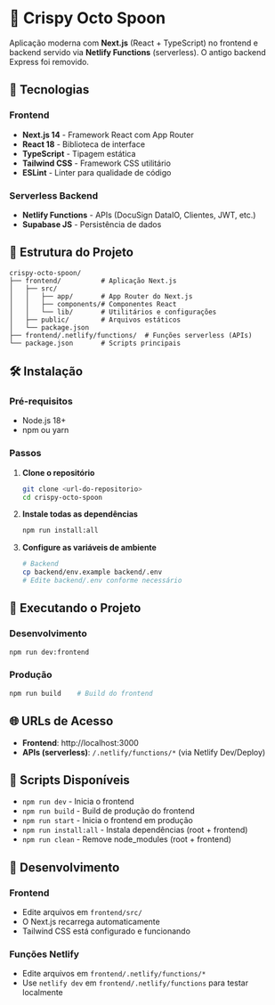 # 🍜 Crispy Octo Spoon

Aplicação moderna com **Next.js** (React + TypeScript) no frontend e backend servido via **Netlify Functions** (serverless). O antigo backend Express foi removido.

## 🚀 Tecnologias

### Frontend
- **Next.js 14** - Framework React com App Router
- **React 18** - Biblioteca de interface
- **TypeScript** - Tipagem estática
- **Tailwind CSS** - Framework CSS utilitário
- **ESLint** - Linter para qualidade de código

### Serverless Backend
- **Netlify Functions** - APIs (DocuSign DataIO, Clientes, JWT, etc.)
- **Supabase JS** - Persistência de dados

## 📁 Estrutura do Projeto

```
crispy-octo-spoon/
├── frontend/          # Aplicação Next.js
│   ├── src/
│   │   ├── app/       # App Router do Next.js
│   │   ├── components/# Componentes React
│   │   └── lib/       # Utilitários e configurações
│   ├── public/        # Arquivos estáticos
│   └── package.json
├── frontend/.netlify/functions/  # Funções serverless (APIs)
└── package.json       # Scripts principais
```

## 🛠️ Instalação

### Pré-requisitos
- Node.js 18+ 
- npm ou yarn

### Passos
1. **Clone o repositório**
   ```bash
   git clone <url-do-repositorio>
   cd crispy-octo-spoon
   ```

2. **Instale todas as dependências**
   ```bash
   npm run install:all
   ```

3. **Configure as variáveis de ambiente**
   ```bash
   # Backend
   cp backend/env.example backend/.env
   # Edite backend/.env conforme necessário
   ```

## 🚀 Executando o Projeto

### Desenvolvimento
```bash
npm run dev:frontend
```

### Produção
```bash
npm run build    # Build do frontend
```

## 🌐 URLs de Acesso

- **Frontend**: http://localhost:3000
- **APIs (serverless)**: `/.netlify/functions/*` (via Netlify Dev/Deploy)

## 📝 Scripts Disponíveis

- `npm run dev` - Inicia o frontend
- `npm run build` - Build de produção do frontend
- `npm run start` - Inicia o frontend em produção
- `npm run install:all` - Instala dependências (root + frontend)
- `npm run clean` - Remove node_modules (root + frontend)

## 🔧 Desenvolvimento

### Frontend
- Edite arquivos em `frontend/src/`
- O Next.js recarrega automaticamente
- Tailwind CSS está configurado e funcionando

### Funções Netlify
- Edite arquivos em `frontend/.netlify/functions/*`
- Use `netlify dev` em `frontend/.netlify/functions` para testar localmente
